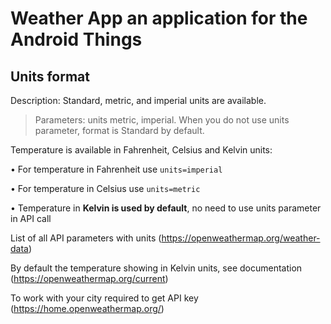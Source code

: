# Weather App an application for the Android Things 

## Units format
Description:
Standard, metric, and imperial units are available.

> Parameters:
units metric, imperial. When you do not use units parameter, format is Standard by default.


Temperature is available in Fahrenheit, Celsius and Kelvin units:

• For temperature in Fahrenheit use `units=imperial`

• For temperature in Celsius use `units=metric`

• Temperature in **Kelvin is used by default**, no need to use units parameter in API call


List of all API parameters with units (https://openweathermap.org/weather-data)


By default the temperature showing in Kelvin units, see documentation (https://openweathermap.org/current)

To work with your city required to get API key (https://home.openweathermap.org/)
